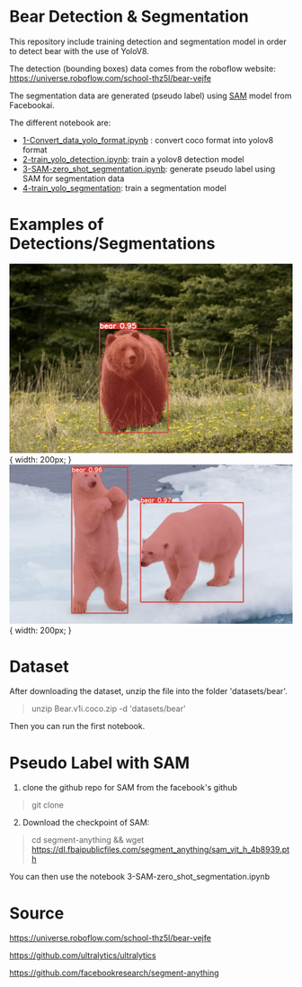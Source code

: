# Bear Detection & Segmentation

This repository include training detection and segmentation model in order to detect bear with the use of YoloV8.

The detection (bounding boxes) data comes from the roboflow website: https://universe.roboflow.com/school-thz5l/bear-vejfe

The segmentation data are generated (pseudo label) using [SAM](https://github.com/facebookresearch/segment-anything) model from Facebookai.

The different notebook are:

- [1-Convert_data_yolo_format.ipynb](1-Convert_data_yolo_format.ipynb) : convert coco format into yolov8 format
- [2-train_yolo_detection.ipynb]([2-train_yolo_detection.ipynb): train a yolov8 detection model
- [3-SAM-zero_shot_segmentation.ipynb](3-SAM-zero_shot_segmentation.ipynb): generate pseudo label using SAM for segmentation data
- [4-train_yolo_segmentation]([4-train_yolo_segmentation): train a segmentation model


# Examples of Detections/Segmentations

![](detected/bear_0.PNG){ width: 200px; }
![](detected/bear_1.PNG){ width: 200px; }



# Dataset

After downloading the dataset, unzip the file into the folder 'datasets/bear'.

> unzip Bear.v1i.coco.zip -d 'datasets/bear'

Then you can run the first notebook.

# Pseudo Label with SAM

1. clone the github repo for SAM from the facebook's github

> git clone 

2. Download the checkpoint of SAM:

> cd segment-anything && wget https://dl.fbaipublicfiles.com/segment_anything/sam_vit_h_4b8939.pth 

You can then use the notebook 3-SAM-zero_shot_segmentation.ipynb




# Source

https://universe.roboflow.com/school-thz5l/bear-vejfe

https://github.com/ultralytics/ultralytics

https://github.com/facebookresearch/segment-anything